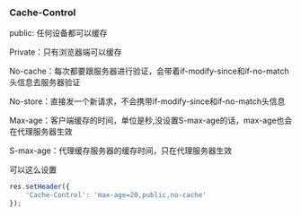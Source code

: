 ### Cache-Control

public: 任何设备都可以缓存

Private：只有浏览器端可以缓存

No-cache：每次都要跟服务器进行验证，会带着if-modify-since和if-no-match头信息去服务器验证

No-store：直接发一个新请求，不会携带if-modify-since和if-no-match头信息

Max-age：客户端缓存的时间，单位是秒,没设置S-max-age的话，max-age也会在代理服务器生效

S-max-age：代理缓存服务器的缓存时间，只在代理服务器生效



可以这么设置

```javascript
res.setHeader({
    'Cache-Control': 'max-age=20,public,no-cache'
});
```


